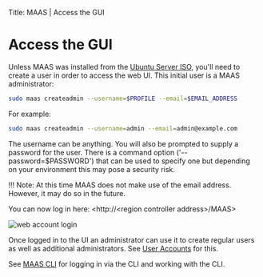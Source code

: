 Title: MAAS | Access the GUI

	
# Access the GUI

Unless MAAS was installed from the
[Ubuntu Server ISO](installconfig-server-iso.md), you'll need to create a
user in order to access the web UI. This initial user is a MAAS administrator:

```bash
sudo maas createadmin --username=$PROFILE --email=$EMAIL_ADDRESS
```

For example:

```bash
sudo maas createadmin --username=admin --email=admin@example.com
```

The username can be anything. You will also be prompted to supply a password
for the user. There is a command option ('--password=$PASSWORD') that can be
used to specify one but depending on your environment this may pose a security
risk.

!!! Note: At this time MAAS does not make use of the email address. However, it
may do so in the future.

You can now log in here: <http://<region controller address\>/MAAS>

![web account login](../../media/install-login.png)

Once logged in to the UI an administrator can use it to create regular users as
well as additional administrators. See [User Accounts](manage-account.md)
for this.

See [MAAS CLI](manage-cli.md) for logging in via the CLI and working with
the CLI.
